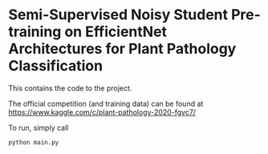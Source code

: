 # Semi-Supervised Noisy Student Pre-training on EfficientNet Architectures for Plant Pathology Classification

This contains the code to the project. 

The official competition (and training data) can be found at https://www.kaggle.com/c/plant-pathology-2020-fgvc7/ 

To run, simply call 

```python main.py```

